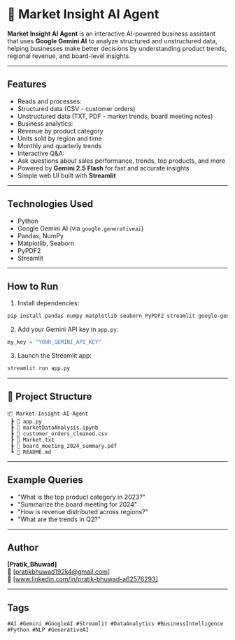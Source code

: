 
# 🤖 Market Insight AI Agent

**Market Insight AI Agent** is an interactive AI-powered business assistant that uses **Google Gemini AI** to analyze structured and unstructured data, helping businesses make better decisions by understanding product trends, regional revenue, and board-level insights.

---

##  Features

-  Reads and processes:
  - Structured data (CSV - customer orders)
  - Unstructured data (TXT, PDF - market trends, board meeting notes)
-  Business analytics:
  - Revenue by product category
  - Units sold by region and time
  - Monthly and quarterly trends
-  Interactive Q&A:
  - Ask questions about sales performance, trends, top products, and more
  - Powered by **Gemini 2.5 Flash** for fast and accurate insights
-  Simple web UI built with **Streamlit**

---

##  Technologies Used

- Python
- Google Gemini AI (via `google.generativeai`)
- Pandas, NumPy
- Matplotlib, Seaborn
- PyPDF2
- Streamlit

---

##  How to Run

1. Install dependencies:
```bash
pip install pandas numpy matplotlib seaborn PyPDF2 streamlit google-generativeai
```

2. Add your Gemini API key in `app.py`:
```python
my_key = "YOUR_GEMINI_API_KEY"
```

3. Launch the Streamlit app:
```bash
streamlit run app.py
```

---

## 📂 Project Structure

```
📦 Market-Insight-AI-Agent
 ┣ 📄 app.py
 ┣ 📄 marketDataAnalysis.ipynb
 ┣ 📄 customer_orders_cleaned.csv
 ┣ 📄 Market.txt
 ┣ 📄 board_meeting_2024_summary.pdf
 ┗ 📄 README.md
```

---

##  Example Queries

- "What is the top product category in 2023?"
- "Summarize the board meeting for 2024"
- "How is revenue distributed across regions?"
- "What are the trends in Q2?"

---

##  Author

**[Pratik_Bhuwad]**  
📧 [pratikbhuwad192k4@gmail.com]  
🔗 [www.linkedin.com/in/pratik-bhuwad-a62576293]  

---

##  Tags

`#AI #Gemini #GoogleAI #Streamlit #DataAnalytics #BusinessIntelligence #Python #NLP #GenerativeAI`
